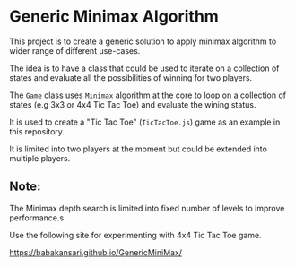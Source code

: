 # Generic Minimax Algorithm
This project is to create a generic solution to apply minimax algorithm to wider range of different use-cases.

The idea is to have a class that could be used to iterate on a collection of states and evaluate all the possibilities of winning for two players.

The `Game` class uses `Minimax` algorithm at the core to loop on a collection of states (e.g 3x3 or 4x4 Tic Tac Toe) and evaluate the wining status.

It is used to create a "Tic Tac Toe" (`TicTacToe.js`) game as an example in this repository.

It is limited into two players at the moment but could be extended into multiple players.

## Note: 
The Minimax depth search is limited into fixed number of levels to improve performance.s

Use the following site for experimenting with 4x4 Tic Tac Toe game.

https://babakansari.github.io/GenericMiniMax/
